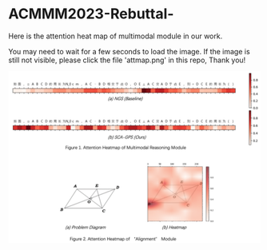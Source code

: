 # ACMMM2023-Rebuttal-
Here is the attention heat map of multimodal module in our work.

You may need to wait for a few seconds to load the image. 
If the image is still not visible, please click the file 'attmap.png' in this repo, Thank you!

![The attention heatmap.](attmap.png)
